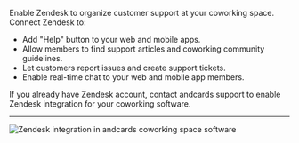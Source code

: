 Enable Zendesk to organize customer support at your coworking space. Connect Zendesk to:

- Add "Help" button to your web and mobile apps.
- Allow members to find support articles and coworking community guidelines.
- Let customers report issues and create support tickets.
- Enable real-time chat to your web and mobile app members.

If you already have Zendesk account, contact andcards support to enable Zendesk integration for your coworking software.

---

![Zendesk integration in andcards coworking space software](https://d7ccq1i35b0cj.cloudfront.net/andcards-integrations-zendesk-light-en-1920-1200.png)
